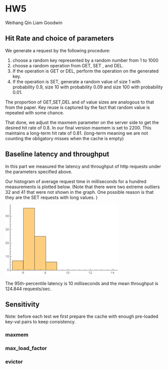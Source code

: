 ﻿
# HW5
Weihang Qin
Liam Goodwin

## Hit Rate and choice of parameters

We generate a request by the following procedure:

1. choose a random key represented by a random number from 1 to 1000
2. choose a random operation from GET, SET , and DEL.
3. If the operation is GET or DEL, perform the operation on the generated key.
4. If the operation is SET, generate a random value of size 1 with probability 0.9, size 10 with probability 0.09 and size 100 with probability 0.01.

The proportion of GET,SET,DEL and of value sizes are analogous to that from the paper. Key reuse is captured by the fact that random value is repeated with some chance. 

That done, we adjust the maxmem parameter on the server side to get the desired hit rate of 0.8.  In our final version maxmem is set to 2200. This maintains a long-term hit rate of 0.81. (long-term meaning we are not counting the obligatory misses when the cache is empty)


##  Baseline latency and throughput

In this part we measured the latency and throughput of http requests under the parameters specified above. 

Our histogram of average request time in milliseconds for a hundred measurements is plotted below. (Note that there were two extreme outliers 32 and 41 that were not shown in the graph. One possible reason is that they are the SET requests with long values. )


![Histogram of 100 measures](https://github.com/squinkums/CSSystemsHW5/blob/master/Plot.png?raw=true)

The 95th-percentile latency is 10 milliseconds and the mean throughput is  124.844 requests/sec. 

## Sensitivity
Note: before each test we first prepare the cache with enough pre-loaded key-val pairs to keep consistency.
### maxmem

### max_load_factor

### evictor
